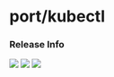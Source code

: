 # port/kubectl

### Release Info
[![](https://images.microbadger.com/badges/version/port/kubectl.svg)](http://microbadger.com/images/port/kubectl "Image info @ microbadger.com")
[![](https://images.microbadger.com/badges/image/port/kubectl.svg)](http://microbadger.com/images/port/kubectl "Image info @ microbadger.com")
[![](https://images.microbadger.com/badges/commit/port/kubectl.svg)](http://microbadger.com/images/port/kubectl "Image info @ microbadger.com")
